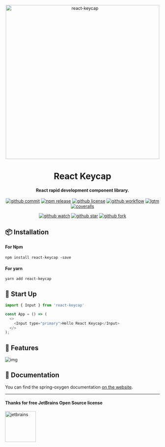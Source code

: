 <p align="center">
  <a href="https://github.com/ispong/react-keycap">
    <img alt="react-keycap" width="500" src="https://gitee.com/ispong/blog-images/raw/master/design/keycap.png">
  </a>
</p>

<h1 align="center">
    React Keycap
</h1>

<h4 align="center">
    React rapid development component library.
</h4>

<div align="center">

[![github commit][commit-image]][commit-url] [![npm release][npm-image]][npm-url] [![github license][license-image]][license-url] [![github workflow][workflow-image]][workflow-url] [![lgtm][lgtm-image]][lgtm-url] [![coveralls][coveralls-image]][coveralls-url]

[commit-image]: https://img.shields.io/github/last-commit/ispong/react-keycap?style=flat-square
[commit-url]: https://github.com/ispong/react-keycap/graphs/commit-activity
[npm-image]: https://img.shields.io/npm/v/react-keycap?style=flat-square
[npm-url]: https://www.npmjs.com/package/react-keycap
[license-image]: https://img.shields.io/github/license/ispong/react-keycap?style=flat-square
[license-url]: https://github.com/ispong/react-keycap/blob/master/LICENSE
[workflow-image]: https://img.shields.io/github/workflow/status/ispong/react-keycap/release%20ci?style=flat-square
[workflow-url]: https://github.com/ispong/react-keycap/actions?query=workflow%3A%22release+ci%22
[lgtm-image]: https://img.shields.io/lgtm/grade/javascript/github/ispong/react-keycap?style=flat-square
[lgtm-url]: https://lgtm.com/projects/g/ispong/react-keycap/latest/files/?sort=name&dir=ASC&mode=heatmap
[coveralls-image]: https://img.shields.io/coveralls/github/ispong/react-keycap?style=flat-square
[coveralls-url]: https://coveralls.io/github/ispong/react-keycap?branch=latest
</div>

<div align="center">

[![github watch][watch-image]][watch-url] [![github star][star-image]][star-url] [![github fork][fork-image]][fork-url]

[watch-image]: https://img.shields.io/github/watchers/ispong/react-keycap?style=social
[watch-url]: https://github.com/ispong/react-keycap/watchers
[star-image]: https://img.shields.io/github/stars/ispong/react-keycap?style=social
[star-url]: https://github.com/ispong/react-keycap/stargazers
[fork-image]: https://img.shields.io/github/forks/ispong/react-keycap?style=social
[fork-url]: https://github.com/ispong/react-keycap/network/members
</div>

## 📦 Installation

#### For Npm

```shell script
npm install react-keycap -save
```

#### For yarn

```shell script
yarn add react-keycap
```

## 🔨 Start Up

```javascript
import { Input } from 'react-keycap'

const App = () => (
  <>
    <Input type="primary">Hello React Keycap</Input>
  </>
);
```

## 🌈 Features

![img](https://gitee.com/ispong/blog-images/raw/master/design/keycap-feature.png)

## 📄 Documentation

You can find the spring-oxygen documentation [on the website](https://ispong.gitee.io/tags/react-keycap).
***

#### Thanks for free JetBrains Open Source license

<a href="https://www.jetbrains.com/?from=react-keycap" target="_blank"><img src="https://gitee.com/ispong/blog-images/raw/master/idea/jetbrains-3.png" height="100" alt="jetbrains"/></a>